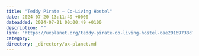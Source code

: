 ```yaml
---
title: "Teddy Pirate — Co-Living Hostel"
date: 2024-07-20 13:11:49 +0000
dateadded: 2024-07-21 00:00:49 +0100
description: ""
link: "https://uxplanet.org/teddy-pirate-co-living-hostel-6ae29169738d?source=rss----819cc2aaeee0---4"
category:
directory: _directory/ux-planet.md
---
```

